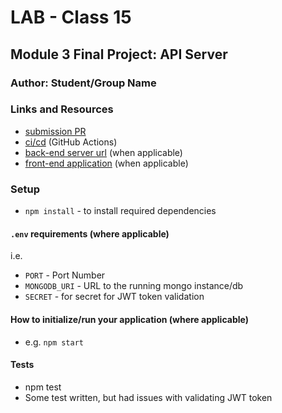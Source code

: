 # LAB - Class 15

## Module 3 Final Project: API Server

### Author: Student/Group Name

### Links and Resources

- [submission PR](http://xyz.com)
- [ci/cd](http://xyz.com) (GitHub Actions)
- [back-end server url](http://xyz.com) (when applicable)
- [front-end application](http://xyz.com) (when applicable)

### Setup

- `npm install` - to install required dependencies 

#### `.env` requirements (where applicable)

i.e.

- `PORT` - Port Number
- `MONGODB_URI` - URL to the running mongo instance/db
- `SECRET` - for secret for JWT token validation 

#### How to initialize/run your application (where applicable)

- e.g. `npm start`

#### Tests

- npm test 
- Some test written, but had issues with validating JWT token


